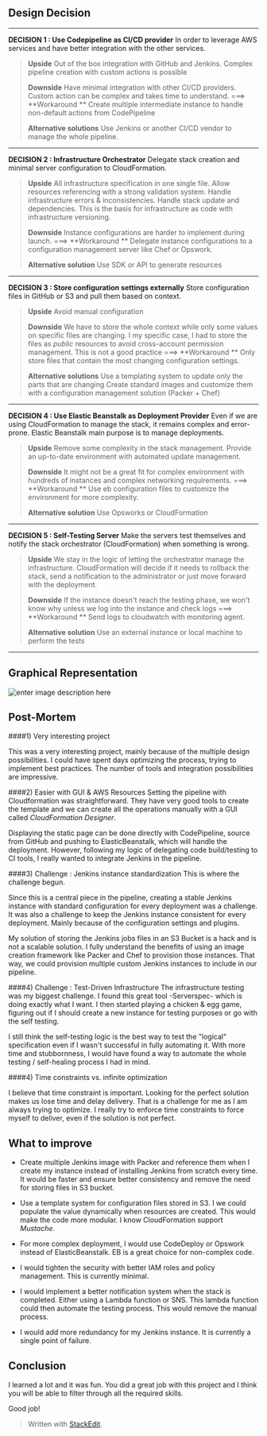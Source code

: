 Design Decision
-----------------------
-------------------------------------------------
**DECISION 1 : Use Codepipeline as CI/CD provider** 
In order to leverage AWS services and have better integration with the other services.

>**Upside**
> Out of the box integration with GitHub and Jenkins.
> Complex pipeline creation with custom actions is possible
> 
> **Downside**
> Have minimal integration with other CI/CD providers. 
> Custom action can be complex and takes time to understand.
>===> **Workaround ** Create multiple intermediate instance to handle non-default actions from CodePipeline
>
>**Alternative solutions** 
Use Jenkins or another CI/CD vendor to manage the whole pipeline.

-----------------------------------------------------
**DECISION 2 : Infrastructure Orchestrator** 
Delegate stack creation and minimal server configuration to CloudFormation.
>**Upside**
> All infrastructure specification in one single file. Allow resources referencing with a strong validation system. 
> Handle infrastructure errors & inconsistencies.
> Handle stack update and dependencies. This is the basis for infrastructure as code with infrastructure versioning.
> 
> **Downside**
> Instance configurations are harder to implement during launch. 
>===> **Workaround ** Delegate instance configurations to a configuration management server like Chef or Opswork.
>
>**Alternative solution** 
Use SDK or API to generate resources

-------------------------------------------------------

**DECISION 3 : Store configuration settings externally**
Store configuration files in GitHub or S3 and pull them based on context.

>**Upside**
> Avoid manual configuration
> 
> **Downside**
> We have to store the whole context while only some values on specific files are changing. 
> I my specific case, I had to store the files as *public* resources to avoid cross-account permission management. This is not a good practice
>===> **Workaround ** Only store files that contain the most changing configuration settings.
>
>**Alternative solutions** 
Use a templating system to update only the parts that are changing
Create standard images and customize them with a configuration management solution (Packer + Chef)

--------------------

**DECISION 4 : Use Elastic Beanstalk as Deployment Provider**
Even if we are using CloudFormation to manage the stack, it remains complex and error-prone. Elastic Beanstalk main purpose is to manage deployments. 

>**Upside**
> Remove some complexity in the stack management. 
> Provide an up-to-date environment with automated update management.
> 
> **Downside**
> It might not be a great fit for complex environment with hundreds of instances and complex networking requirements.
>===> **Workaround ** Use eb configuration files to customize the environment for more complexity.
>
>**Alternative solution** 
 >Use Opsworks or CloudFormation

-----------------------------------

**DECISION 5 : Self-Testing Server**
Make the servers test themselves and notify the stack orchestrator (CloudFormation) when something is wrong.


>**Upside**
> We stay in the logic of letting the orchestrator manage the infrastructure. CloudFormation will decide if it needs to rollback the stack, send a notification to the administrator or just move forward with the deployment.
> 
> **Downside**
> If the instance doesn't reach the testing phase, we won't know why unless we log into the instance and check logs
>===> **Workaround ** Send logs to cloudwatch with monitoring agent.
>
>**Alternative solution** 
 >Use an external instance or local machine to perform the tests


------------------------------------------------------------
Graphical Representation
-------------------------
![enter image description here](https://s3-us-west-2.amazonaws.com/altaas/hsproject/CI-CD-Design.png)


Post-Mortem
-------------------------

####1) Very interesting project

This was a very interesting project, mainly because of the multiple design possibilities. I could have spent days optimizing the process, trying to implement best practices.  The number of tools and integration possibilities are impressive.

####2) Easier with GUI & AWS Resources
Setting the pipeline with Cloudformation was straightforward. They have very good tools to create the template and we can create all the operations manually with a GUI called *CloudFormation Designer*.

Displaying the static page can be done directly with CodePipeline, source from GitHub and pushing to ElasticBeanstalk, which will handle the deployment. However, following my logic of delegating code build/testing to CI tools, I really wanted to integrate Jenkins in the pipeline.

####3) Challenge : Jenkins instance standardization
This is where the challenge begun.

Since this is a central piece in the pipeline, creating a stable Jenkins instance with standard configuration for every deployment was a challenge. It was also a challenge to keep the Jenkins instance consistent for every deployment. Mainly because of the configuration settings and plugins. 

My solution of storing the Jenkins jobs files in an S3 Bucket is a hack and is not a scalable solution. I fully understand the benefits of using an image creation framework like Packer and Chef to provision those instances. That way, we could provision multiple custom Jenkins instances to include in our pipeline.

####4) Challenge : Test-Driven Infrastructure
The infrastructure testing was my biggest challenge. I found this great tool -Serverspec- which is doing exactly what I want. I then started playing a chicken & egg game, figuring out if I should create a new instance for testing purposes or go with the self testing. 

I still think the self-testing logic is the best way to test the "logical" specification even if I wasn't successful in fully automating it. With more time and stubbornness, I would have found a way to automate the whole testing / self-healing process I had in mind.

####4) Time constraints vs. infinite optimization

I believe that time constraint is important. Looking for the perfect solution makes us lose time and delay delivery. That is a challenge for me as I am always trying to optimize. I really try to enforce time constraints to force myself to deliver, even if the solution is not perfect.



What to improve
------------------------
- Create multiple Jenkins image with Packer and reference them when I create my instance instead of installing Jenkins from scratch every time. It would be faster and ensure better consistency and remove the need for storing files in S3 bucket.

- Use a template system for configuration files stored in S3. I we could populate the value dynamically when resources are created. This would make the code more modular. I know CloudFormation support *Mustache*.

- For more complex deployment, I would use CodeDeploy or Opswork instead of ElasticBeanstalk. EB is a great choice for non-complex code.

- I would tighten the security with better IAM roles and policy management. This is currently minimal.

- I would implement a better notification system when the stack is completed. Either using a Lambda function or SNS. This lambda function could then automate the testing process. This would remove the manual process.

- I would add more redundancy for my Jenkins instance. It is currently a single point of failure. 


Conclusion
-----------------------
I learned a lot and it was fun. You did a great job with this project and I think you will be able to filter through all the required skills. 

Good job!





> Written with [StackEdit](https://stackedit.io/).